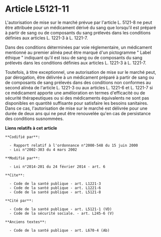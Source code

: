 # Article L5121-11

L'autorisation de mise sur le marché prévue par l'article L. 5121-8 ne peut être attribuée pour un médicament dérivé du sang
que lorsqu'il est préparé à partir de sang ou de composants du sang prélevés dans les conditions définies aux articles L.
1221-3 à L. 1221-7. 

Dans des conditions déterminées par voie réglementaire, un médicament mentionné au premier alinéa peut être marqué d'un
pictogramme " Label éthique " indiquant qu'il est issu de sang ou de composants du sang prélevés dans les conditions définies
aux articles L. 1221-3 à L. 1221-7. 

Toutefois, à titre exceptionnel, une autorisation de mise sur le marché peut, par dérogation, être délivrée à un médicament
préparé à partir de sang ou de composants de sang prélevés dans des conditions non conformes au second alinéa de l'article L.
1221-3 ou aux articles L. 1221-6 et L. 1221-7 si ce médicament apporte une amélioration en termes d'efficacité ou de sécurité
thérapeutiques ou si des médicaments équivalents ne sont pas disponibles en quantité suffisante pour satisfaire les besoins
sanitaires. Dans ce cas, l'autorisation de mise sur le marché est délivrée pour une durée de deux ans qui ne peut être
renouvelée qu'en cas de persistance des conditions susnommées.

**Liens relatifs à cet article**

	**Codifié par**:

	  - Rapport relatif à l'ordonnance n°2000-548 du 15 juin 2000
	  - Loi n°2002-303 du 4 mars 2002

	**Modifié par**:

	  - Loi n°2014-201 du 24 février 2014 - art. 6

	**Cite**:

	  - Code de la santé publique - art. L1221-3
	  - Code de la santé publique - art. L1221-6
	  - Code de la santé publique - art. L5121-8

	**Cité par**:

	  - Code de la santé publique - art. L5121-1 (VD)
	  - Code de la sécurité sociale. - art. L245-6 (V)

	**Anciens textes**:

	  - Code de la santé publique - art. L670-4 (Ab)
